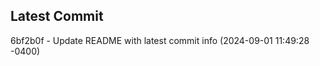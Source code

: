 
## Latest Commit
6bf2b0f - Update README with latest commit info (2024-09-01 11:49:28 -0400) <Yunxi-Zhou>
